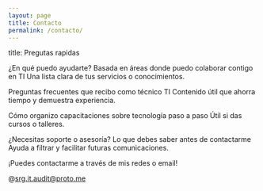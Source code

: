 ```yaml
---
layout: page
title: Contacto
permalink: /contacto/
---
```


title: Pregutas rapidas

¿En qué puedo ayudarte? Basada en áreas donde puedo colaborar contigo en TI
Una lista clara de tus servicios o conocimientos.

Preguntas frecuentes que recibo como técnico TI
Contenido útil que ahorra tiempo y demuestra experiencia.

Cómo organizo capacitaciones sobre tecnología paso a paso
Útil si das cursos o talleres.

¿Necesitas soporte o asesoría? Lo que debes saber antes de contactarme
Ayuda a filtrar y facilitar futuras comunicaciones.



¡Puedes contactarme a través de mis redes o email!

@srg.it.audit@proto.me
